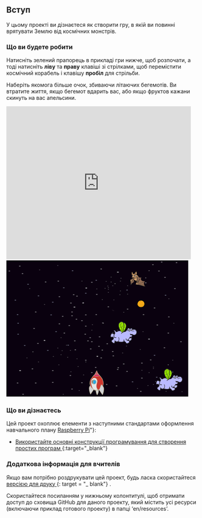 ## Вступ

У цьому проекті ви дізнаєтеся як створити гру, в якій ви повинні врятувати Землю від космічних монстрів.

### Що ви будете робити

Натисніть зелений прапорець в прикладі гри нижче, щоб розпочати, а тоді натисніть **ліву** та **праву** клавіші зі стрілками, щоб перемістити космічний корабель і клавішу **пробіл** для стрільби.

Наберіть якомога більше очок, збиваючи літаючих бегемотів. Ви втратите життя, якщо бегемот вдарить вас, або якщо фруктов кажани скинуть на вас апельсини.

<div class="scratch-preview">
  <iframe allowtransparency="true" width="485" height="402" src="https://scratch.mit.edu/projects/embed/46018140/?autostart=false" frameborder="0"></iframe>
  <img src="images/invaders-final.png">
</div>

### Що ви дізнаєтесь

Цей проект охоплює елементи з наступними стандартами оформлення навчального плану [Raspberry Pi](http://rpf.io/curriculum)"}:

+ [ Використайте основні конструкції програмування для створення простих програм ](https://www.raspberrypi.org/curriculum/programming/creator){:target="_blank"}

### Додаткова інформація для вчителів

Якщо вам потрібно роздрукувати цей проект, будь ласка скористайтеся [ версією для друку ](https://projects.raspberrypi.org/en/projects/clone-wars/print) {: target = "_ blank"} .

Скористайтеся посиланням у нижньому колонтитулі, щоб отримати доступ до сховища GitHub для даного проекту, який містить усі ресурси (включаючи приклад готового проекту) в папці ‘en/resources’.